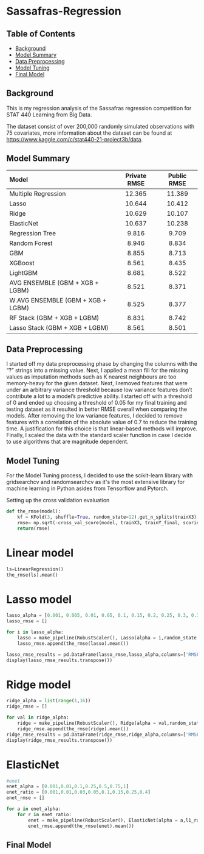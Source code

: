 # Sassafras-Regression


## Table of Contents
   
* [Background](#background)
* [Model Summary](#model-summary)
* [Data Preprocessing](#data-preprocessing)
* [Model Tuning](#model-tuning)
* [Final Model](#final-model)


## Background
This is my regression analysis of the Sassafras regression competition for STAT 440 Learning from Big Data.

The dataset consist of over 200,000 randomly simulated observations with 75 covariates, more information about the dataset can be found at https://www.kaggle.com/c/stat440-21-project3b/data.


## Model Summary

| Model | Private RMSE | Public RMSE |
| :---  | :---:    |  :---:  | 
| Multiple Regression   | 12.365 | 11.389 | 
| Lasso | 10.644 |  10.412|
| Ridge | 10.629 |10.107|
| ElasticNet| 10.637|10.238| 
| Regression Tree| 9.816| 9.709|
| Random Forest| 8.946| 8.834|
| GBM | 8.855| 8.713|
| XGBoost | 8.561| 8.435|
| LightGBM| 8.681| 8.522|
| AVG ENSEMBLE (GBM + XGB + LGBM) |8.521|8.371|
| W.AVG ENSEMBLE (GBM + XGB + LGBM)|8.525|8.377|
| RF Stack (GBM + XGB + LGBM)|8.831|8.742|
| Lasso Stack (GBM + XGB + LGBM)|8.561| 8.501|


## Data Preprocessing
I started off my data preprocessing phase by changing the columns with the “?” strings into a missing value. Next, I applied a mean fill for the missing values as imputation methods such as K nearest neighbours are too memory-heavy for the given dataset. Next, I removed features that were under an arbitrary variance threshold because low variance features don’t contribute a lot to a model’s predictive ability. I started off with a threshold of 0 and ended up choosing a threshold of 0.05 for my final training and testing dataset as it resulted in better RMSE overall when comparing the models. After removing the low variance features, I decided to remove features with a correlation of the absolute value of 0.7 to reduce the training time. A justification for this choice is that linear-based methods will improve. Finally, I scaled the data with the standard scaler function in case I decide to use algorithms that are magnitude dependent. 


## Model Tuning
For the Model Tuning process, I decided to use the scikit-learn library with gridsearchcv and randomsearchcv as it's the most extensive library for machine learning in Python asides from Tensorflow and Pytorch.

Setting up the cross validation evaluation
```python
def the_rmse(model):
    kf = KFold(3, shuffle=True, random_state=12).get_n_splits(trainX3)
    rmse= np.sqrt(-cross_val_score(model, trainX3, trainY_final, scoring="neg_mean_squared_error", cv = kf))
    return(rmse)
```

# Linear model
```python
ls=LinearRegression()
the_rmse(ls).mean()
```


# Lasso model
```python
lasso_alpha = [0.001, 0.005, 0.01, 0.05, 0.1, 0.15, 0.2, 0.25, 0.3, 0.35, 0.4, 0.45, 0.5, 0.6]
lasso_rmse = []

for i in lasso_alpha:
    lasso = make_pipeline(RobustScaler(), Lasso(alpha = i,random_state = 12))
    lasso_rmse.append(the_rmse(lasso).mean())

lasso_rmse_results = pd.DataFrame(lasso_rmse,lasso_alpha,columns=['RMSE'])
display(lasso_rmse_results.transpose())

```

# Ridge model
```python
ridge_alpha = list(range(1,16))
ridge_rmse = []

for val in ridge_alpha:
    ridge = make_pipeline(RobustScaler(), Ridge(alpha = val,random_state = 12))
    ridge_rmse.append(the_rmse(ridge).mean())
ridge_rmse_results = pd.DataFrame(ridge_rmse,ridge_alpha,columns=['RMSE'])
display(ridge_rmse_results.transpose())
```

# ElasticNet 
```python
#enet
enet_alpha = [0.001,0.01,0.1,0.25,0.5,0.75,1]
enet_ratio = [0.001,0.01,0.03,0.05,0.1,0.15,0.25,0.4]
enet_rmse = []

for a in enet_alpha:
    for r in enet_ratio:
        enet = make_pipeline(RobustScaler(), ElasticNet(alpha = a,l1_ratio=r,random_state = 12))
        enet_rmse.append(the_rmse(enet).mean())
```




## Final Model
